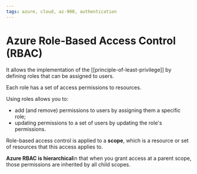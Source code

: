 ```yaml
---
tags: azure, cloud, az-900, authentication
---
```


# Azure Role-Based Access Control (RBAC)

It allows the implementation of the [[principle-of-least-privilege]] by defining roles that can be assigned to users.

Each role has a set of access permissions to resources.

Using roles allows you to:

- add (and remove) permissions to users by assigning them a specific role;
- updating permissions to a set of users by updating the role's permissions.

Role-based access control is applied to a **scope**, which is a resource or set of resources that this access applies to.

**Azure RBAC is hierarchical**in that when you grant access at a parent scope, those permissions are inherited by all child scopes.
